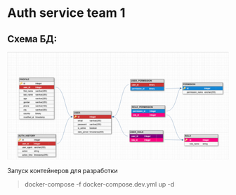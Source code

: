 # Auth service team 1

## Схема БД:
![](db_schema.jpg)

Запуск контейнеров для разработки
> docker-compose -f docker-compose.dev.yml up -d 
